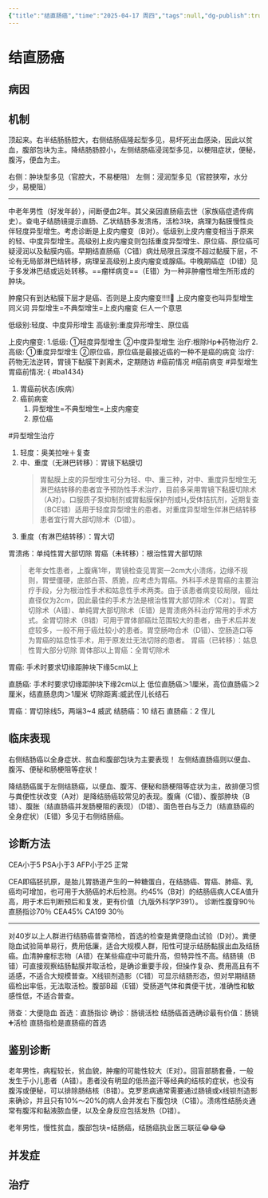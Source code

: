 ```yaml
---
{"title":"结直肠癌","time":"2025-04-17 周四","tags":null,"dg-publish":true,"permalink":"/200 学习/208 内科学/第04篇 消化系统/第09章 结直肠癌/结直肠癌/","dgPassFrontmatter":true,"created":"2025-04-17T17:40:33.000+08:00","updated":"2025-04-27T10:04:21.000+08:00"}
---
```


# 结直肠癌
## 病因
## 机制
顶起来。右半结肠肠腔大，右侧结肠癌隆起型多见，易坏死出血感染，因此以贫血，腹部包块为主。降结肠肠腔小，左侧结肠癌浸润型多见，以梗阻症状，便秘，腹泻，便血为主。

右侧：肿块型多见（官腔大，不易梗阻）
左侧：浸润型多见（官腔狭窄，水分少，易梗阻）
***
中老年男性（好发年龄），间断便血2年。其父亲因直肠癌去世（家族癌症遗传病史）。查电子结肠镜提示直肠、乙状结肠多发溃疡，活检3块，病理为黏膜慢性炎伴轻度异型增生。考虑诊断是上皮内瘤变（B对）。低级别上皮内瘤变相当于原来的轻、中度异型增生。高级别上皮内瘤变则包括重度异型增生、原位癌、原位癌可疑浸润以及黏膜内癌。早期结直肠癌（C错）病灶局限且深度不超过黏膜下层，不论有无局部淋巴结转移，病理呈高级别上皮内瘤变或腺癌。中晚期癌症（D错）见于多发淋巴结或远处转移。==瘤样病变==（E错）为一种非肿瘤性增生所形成的肿块。

肿瘤只有到达粘膜下层才是癌、否则是上皮内瘤变‼️‼️🫵
上皮内瘤变也叫异型增生同义词
异型增生=不典型增生=上皮内瘤变
仨人一个意思

低级别:轻度、中度异形增生
高级别:重度异形增生、原位癌

上皮内瘤变:
1.低级:
   ①轻度异型增生
   ②中度异型增生
治疗:根除Hp➕药物治疗
2.高级:
   ①重度异型增生
   ②原位癌，原位癌是最接近癌的一种不是癌的病变
治疗:药物无法逆转，胃镜下黏膜下剥离术，定期随访
#癌前情况 #癌前病变 #异型增生
胃癌前情况:
{ #ba1434}

1. 胃癌前状态(疾病）
2. 癌前病变
	1. 异型增生=不典型增生=上皮内瘤变
	2. 原位癌

#异型增生治疗
1. 轻度：奥美拉唑＋复查
2. 中、重度（无淋巴转移）：胃镜下粘膜切
	> 胃黏膜上皮的异型增生可分为轻、中、重三种，对中、重度异型增生无淋巴结转移的患者宜予预防性手术治疗，目前多采用胃镜下黏膜切除术（A对）。口服质子泵抑制剂或胃黏膜保护剂或H₂受体拮抗剂，近期复查（BCE错）适用于轻度异型增生的患者。对重度异型增生伴淋巴结转移患者宜行胃大部切除术（D错）。
3. 重度（有淋巴结转移）：胃大切

胃溃疡：单纯性胃大部切除
胃癌（未转移）：根治性胃大部切除
> 	老年女性患者，上腹痛1年，胃镜检查见胃窦一2cm大小溃疡，边缘不规则，胃壁僵硬，底部白苔、质脆，应考虑为胃癌。外科手术是胃癌的主要治疗手段，分为根治性手术和姑息性手术两类。由于该患者病变较局限，癌灶直径仅为2cm，因此最佳的手术方法是根治性胃大部切除术（C对）。胃窦切除术（A错）、单纯胃大部切除术（E错）是胃溃疡外科治疗常用的手术方式。全胃切除术（B错）可用于胃体部癌灶范围较大的患者，由于术后并发症较多，一般不用于癌灶较小的患者。胃空肠吻合术（D错）、空肠造口等为胃癌的姑息性手术，用于原发灶无法切除的患者。
胃癌（已转移）：姑息性胃大部分切除
胃体部以上胃癌：全胃切除术


胃癌: 手术时要求切缘距肿块下缘5cm以上

直肠癌: 手术时要求切缘距肿块下缘2cm以上
低位直肠癌＞1厘米，高位直肠癌＞2厘米，结直肠息肉＞1厘米
切除距离:威武侄儿长结石

胃癌：胃切除线5，两端3~4 威武
结肠癌：10 结石
直肠癌：2 侄儿
## 临床表现
右侧结肠癌以全身症状、贫血和腹部包块为主要表现！
左侧结直肠癌则以便血、腹泻、便秘和肠梗阻等症状！

降结肠癌属于左侧结肠癌，以便血、腹泻、便秘和肠梗阻等症状为主，故排便习惯与粪便性状改变（A对）是降结肠癌较常见的表现。腹痛（C错）、腹部肿块（B错）、腹胀（结直肠癌并发肠梗阻的表现）（D错）、面色苍白与乏力（结直肠癌的全身症状）（E错）多见于右侧结肠癌。
## 诊断方法
CEA小于5
PSA小于3
AFP小于25
正常

CEA即癌胚抗原，是胎儿胃肠道产生的一种糖蛋白，在结肠癌、胃癌、肺癌、乳癌均可增加，也可用于大肠癌的术后检测。约45%（B对）的结肠癌病人CEA值升高，用于术后判断预后和复发，更有价值（九版外科学P391）。
诊断性腹穿90％
直肠指诊70％
CEA45%
CA199 30％
***
对40岁以上人群进行结肠癌普查筛检，首选的检查是粪便隐血试验（D对）。粪便隐血试验简单易行，费用低廉，适合大规模人群，阳性可提示结肠黏膜出血及结肠癌。血清肿瘤标志物（A错）在某些癌症中可能升高，但特异性不高。结肠镜（B错）可直接观察结肠黏膜并取活检，是确诊重要手段，但操作复杂、费用高且有不适感，不适合大规模普查。X线钡剂造影（C错）可显示结肠形态，但对早期结肠癌检出率低，无法取活检。腹部B超（E错）受肠道气体和粪便干扰，准确性和敏感性低，不适合普查。

筛查：大便隐血
首选：直肠指诊
确诊：肠镜活检
结肠癌首选确诊最有价值：肠镜➕活检
直肠指检是直肠癌的首选
## 鉴别诊断
老年男性，病程较长，贫血貌，肿瘤的可能性较大（E对）。回盲部肠套叠，一般发生于小儿患者（A错）。患者没有明显的低热盗汗等经典的结核的症状，也没有腹泻或便秘，可以排除肠结核（B错）。克罗恩病通常需要通过肠镜或x线钡剂造影来确诊，并且只有10%～20%的病人会并发右下腹包块（C错）。溃疡性结肠炎通常有腹泻和黏液脓血便，以及全身反应包括发热（D错）。

老年男性，慢性贫血，腹部包块=结肠癌，结肠癌执业医三联征😂😂😂
## 并发症
## 治疗

















































































































































































































































































































































































































































